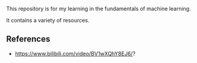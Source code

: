 This repository is for my learning in the fundamentals of machine learning.

It contains a variety of resources.

## References

- https://www.bilibili.com/video/BV1wXQhY8EJ6/?